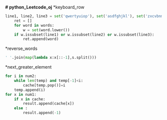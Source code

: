 **# python_Leetcode_oj**
*keyboard_row

```python
line1, line2, line3 = set('qwertyuiop'), set('asdfghjkl'), set('zxcvbnm')
	ret = []
	for word in words:
		w = set(word.lower())
	if w.issubset(line1) or w.issubset(line2) or w.issubset(line3):
		ret.append(word)
```

*reverse_words
```python
' '.join(map(lambda x:x[::-1],s.split()))
```

*next_greater_element
```python  	
for i in num2:
	while len(temp) and temp[-1]<i:
		cache[temp.pop()]=i
	temp.append(i)
for x in num1:
	if x in cache:
		result.append(cache[x])
	else :
		result.append(-1)
```
